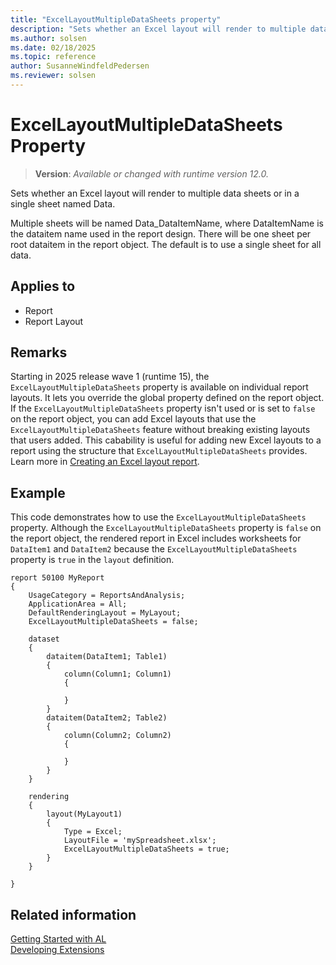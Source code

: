 ```yaml
---
title: "ExcelLayoutMultipleDataSheets property"
description: "Sets whether an Excel layout will render to multiple data sheets or in a single sheet named Data."
ms.author: solsen
ms.date: 02/18/2025
ms.topic: reference
author: SusanneWindfeldPedersen
ms.reviewer: solsen
---
```

[//]: # (START>DO_NOT_EDIT)
[//]: # (IMPORTANT:Do not edit any of the content between here and the END>DO_NOT_EDIT.)
[//]: # (Any modifications should be made in the .xml files in the ModernDev repo.)
# ExcelLayoutMultipleDataSheets Property
> **Version**: _Available or changed with runtime version 12.0._

Sets whether an Excel layout will render to multiple data sheets or in a single sheet named Data. 
    
Multiple sheets will be named Data_DataItemName, where DataItemName is the dataitem name used in the report design. 
There will be one sheet per root dataitem in the report object. The default is to use a single sheet for all data.
    

## Applies to
-   Report
-   Report Layout

[//]: # (IMPORTANT: END>DO_NOT_EDIT)

## Remarks

Starting in 2025 release wave 1 (runtime 15), the `ExcelLayoutMultipleDataSheets` property is available on individual report layouts. It lets you override the global property defined on the report object. If the `ExcelLayoutMultipleDataSheets` property isn't used or is set to `false` on the report object, you can add Excel layouts that use the `ExcelLayoutMultipleDataSheets` feature without breaking existing layouts that users added. This cabability is useful for adding new Excel layouts to a report using the structure that `ExcelLayoutMultipleDataSheets` provides. Learn more in [Creating an Excel layout report](../devenv-howto-excel-report-layout.md#excel-layout-data-contract-in-2023-release-wave-2-and-later-versions).


## Example

This code demonstrates how to use the `ExcelLayoutMultipleDataSheets` property. Although the `ExcelLayoutMultipleDataSheets` property is `false` on the report object, the rendered report in Excel includes worksheets for `DataItem1` and `DataItem2` because the `ExcelLayoutMultipleDataSheets` property is `true` in the `layout` definition.  

```al
report 50100 MyReport
{
    UsageCategory = ReportsAndAnalysis;
    ApplicationArea = All;
    DefaultRenderingLayout = MyLayout;
    ExcelLayoutMultipleDataSheets = false;

    dataset
    {
        dataitem(DataItem1; Table1)
        {
            column(Column1; Column1)
            {

            }
        }
        dataitem(DataItem2; Table2)
        {
            column(Column2; Column2)
            {

            }
        }
    }

    rendering
    {
        layout(MyLayout1)
        {
            Type = Excel;
            LayoutFile = 'mySpreadsheet.xlsx';
            ExcelLayoutMultipleDataSheets = true;
        }
    }

}
```

## Related information

[Getting Started with AL](../devenv-get-started.md)  
[Developing Extensions](../devenv-dev-overview.md)  